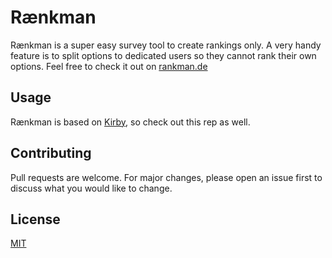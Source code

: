 # Rænkman 

Rænkman is a super easy survey tool to create rankings only. A very handy feature is to split options to dedicated users so they cannot rank their own options. Feel free to check it out on [rankman.de](https://rankman.de/)

## Usage

Rænkman is based on [Kirby](https://getkirby.com/), so check out this rep as well.


## Contributing
Pull requests are welcome. For major changes, please open an issue first to discuss what you would like to change.

## License
[MIT](https://choosealicense.com/licenses/mit/)
